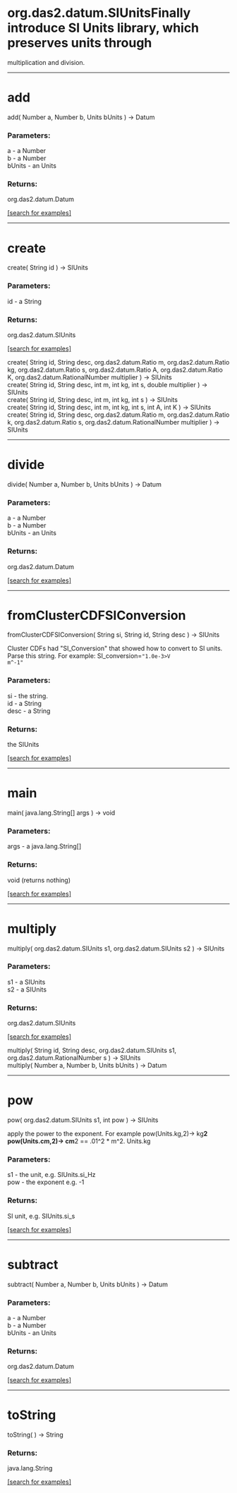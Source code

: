 # org.das2.datum.SIUnitsFinally introduce SI Units library, which preserves units through
 multiplication and division.
***
<a name="add"></a>
# add
add( Number a, Number b, Units bUnits ) &rarr; Datum



### Parameters:
a - a Number
<br>b - a Number
<br>bUnits - an Units

### Returns:
org.das2.datum.Datum


<a href="https://github.com/autoplot/dev/search?q=add&unscoped_q=add">[search for examples]</a>

***
<a name="create"></a>
# create
create( String id ) &rarr; SIUnits



### Parameters:
id - a String

### Returns:
org.das2.datum.SIUnits


<a href="https://github.com/autoplot/dev/search?q=create&unscoped_q=create">[search for examples]</a>

create( String id, String desc, org.das2.datum.Ratio m, org.das2.datum.Ratio kg, org.das2.datum.Ratio s, org.das2.datum.Ratio A, org.das2.datum.Ratio K, org.das2.datum.RationalNumber multiplier ) &rarr; SIUnits<br>
create( String id, String desc, int m, int kg, int s, double multiplier ) &rarr; SIUnits<br>
create( String id, String desc, int m, int kg, int s ) &rarr; SIUnits<br>
create( String id, String desc, int m, int kg, int s, int A, int K ) &rarr; SIUnits<br>
create( String id, String desc, org.das2.datum.Ratio m, org.das2.datum.Ratio k, org.das2.datum.Ratio s, org.das2.datum.RationalNumber multiplier ) &rarr; SIUnits<br>
***
<a name="divide"></a>
# divide
divide( Number a, Number b, Units bUnits ) &rarr; Datum



### Parameters:
a - a Number
<br>b - a Number
<br>bUnits - an Units

### Returns:
org.das2.datum.Datum


<a href="https://github.com/autoplot/dev/search?q=divide&unscoped_q=divide">[search for examples]</a>

***
<a name="fromClusterCDFSIConversion"></a>
# fromClusterCDFSIConversion
fromClusterCDFSIConversion( String si, String id, String desc ) &rarr; SIUnits

Cluster CDFs had "SI_Conversion" that showed how to convert to SI units.
 Parse this string. For example: SI_conversion=<code>"1.0e-3>V m^-1"</code>

### Parameters:
si - the string.
<br>id - a String
<br>desc - a String

### Returns:
the SIUnits

<a href="https://github.com/autoplot/dev/search?q=fromClusterCDFSIConversion&unscoped_q=fromClusterCDFSIConversion">[search for examples]</a>

***
<a name="main"></a>
# main
main( java.lang.String[] args ) &rarr; void



### Parameters:
args - a java.lang.String[]

### Returns:
void (returns nothing)


<a href="https://github.com/autoplot/dev/search?q=main&unscoped_q=main">[search for examples]</a>

***
<a name="multiply"></a>
# multiply
multiply( org.das2.datum.SIUnits s1, org.das2.datum.SIUnits s2 ) &rarr; SIUnits



### Parameters:
s1 - a SIUnits
<br>s2 - a SIUnits

### Returns:
org.das2.datum.SIUnits


<a href="https://github.com/autoplot/dev/search?q=multiply&unscoped_q=multiply">[search for examples]</a>

multiply( String id, String desc, org.das2.datum.SIUnits s1, org.das2.datum.RationalNumber s ) &rarr; SIUnits<br>
multiply( Number a, Number b, Units bUnits ) &rarr; Datum<br>
***
<a name="pow"></a>
# pow
pow( org.das2.datum.SIUnits s1, int pow ) &rarr; SIUnits

apply the power to the exponent.  For example
 pow(Units.kg,2)&rarr; kg**2
 pow(Units.cm,2)&rarr; cm**2 == .01^2 * m^2.
 Units.kg

### Parameters:
s1 - the unit, e.g. SIUnits.si_Hz
<br>pow - the exponent e.g. -1

### Returns:
SI unit, e.g. SIUnits.si_s

<a href="https://github.com/autoplot/dev/search?q=pow&unscoped_q=pow">[search for examples]</a>

***
<a name="subtract"></a>
# subtract
subtract( Number a, Number b, Units bUnits ) &rarr; Datum



### Parameters:
a - a Number
<br>b - a Number
<br>bUnits - an Units

### Returns:
org.das2.datum.Datum


<a href="https://github.com/autoplot/dev/search?q=subtract&unscoped_q=subtract">[search for examples]</a>

***
<a name="toString"></a>
# toString
toString(  ) &rarr; String



### Returns:
java.lang.String


<a href="https://github.com/autoplot/dev/search?q=toString&unscoped_q=toString">[search for examples]</a>

